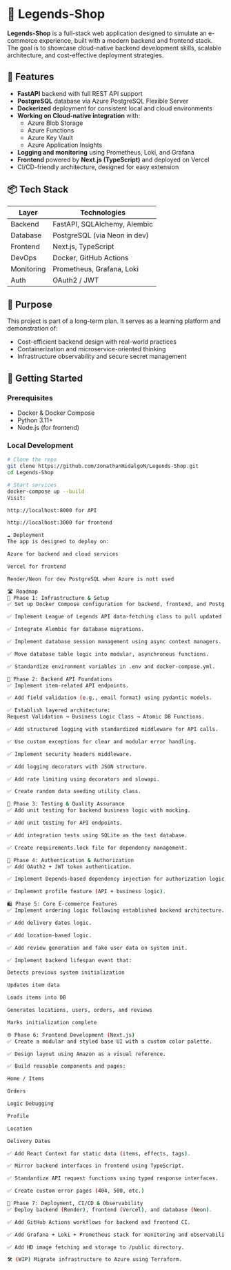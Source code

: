 # 🛒 Legends-Shop

**Legends-Shop** is a full-stack web application designed to simulate an e-commerce experience, built with a modern backend and frontend stack. The goal is to showcase cloud-native backend development skills, scalable architecture, and cost-effective deployment strategies.

## 🚀 Features

- **FastAPI** backend with full REST API support
- **PostgreSQL** database via Azure PostgreSQL Flexible Server
- **Dockerized** deployment for consistent local and cloud environments
- **Working on Cloud-native integration** with:
  - Azure Blob Storage
  - Azure Functions
  - Azure Key Vault
  - Azure Application Insights
- **Logging and monitoring** using Prometheus, Loki, and Grafana
- **Frontend** powered by **Next.js (TypeScript)** and deployed on Vercel
- CI/CD-friendly architecture, designed for easy extension

## 📦 Tech Stack

| Layer     | Technologies |
|-----------|--------------|
| Backend   | FastAPI, SQLAlchemy, Alembic |
| Database  | PostgreSQL (via Neon in dev) |
| Frontend  | Next.js, TypeScript |
| DevOps    | Docker, GitHub Actions |
| Monitoring | Prometheus, Grafana, Loki |
| Auth      | OAuth2 / JWT |  

## 🧠 Purpose

This project is part of a long-term plan. It serves as a learning platform and demonstration of:

- Cost-efficient backend design with real-world practices
- Containerization and microservice-oriented thinking
- Infrastructure observability and secure secret management

## 🐳 Getting Started

### Prerequisites

- Docker & Docker Compose
- Python 3.11+
- Node.js (for frontend)

### Local Development

```bash
# Clone the repo
git clone https://github.com/JonathanHidalgoN/Legends-Shop.git
cd Legends-Shop

# Start services
docker-compose up --build
Visit:

http://localhost:8000 for API

http://localhost:3000 for frontend

☁️ Deployment
The app is designed to deploy on:

Azure for backend and cloud services

Vercel for frontend

Render/Neon for dev PostgreSQL when Azure is nott used

🛣️ Roadmap
🧱 Phase 1: Infrastructure & Setup
✅ Set up Docker Compose configuration for backend, frontend, and PostgreSQL.

✅ Implement League of Legends API data-fetching class to pull updated items.

✅ Integrate Alembic for database migrations.

✅ Implement database session management using async context managers.

✅ Move database table logic into modular, asynchronous functions.

✅ Standardize environment variables in .env and docker-compose.yml.

🔧 Phase 2: Backend API Foundations
✅ Implement item-related API endpoints.

✅ Add field validation (e.g., email format) using pydantic models.

✅ Establish layered architecture:
Request Validation → Business Logic Class → Atomic DB Functions.

✅ Add structured logging with standardized middleware for API calls.

✅ Use custom exceptions for clear and modular error handling.

✅ Implement security headers middleware.

✅ Add logging decorators with JSON structure.

✅ Add rate limiting using decorators and slowapi.

✅ Create random data seeding utility class.

🧪 Phase 3: Testing & Quality Assurance
✅ Add unit testing for backend business logic with mocking.

✅ Add unit testing for API endpoints.

✅ Add integration tests using SQLite as the test database.

✅ Create requirements.lock file for dependency management.

🔐 Phase 4: Authentication & Authorization
✅ Add OAuth2 + JWT token authentication.

✅ Implement Depends-based dependency injection for authorization logic.

✅ Implement profile feature (API + business logic).

🛍️ Phase 5: Core E-commerce Features
✅ Implement ordering logic following established backend architecture.

✅ Add delivery dates logic.

✅ Add location-based logic.

✅ Add review generation and fake user data on system init.

✅ Implement backend lifespan event that:

Detects previous system initialization

Updates item data

Loads items into DB

Generates locations, users, orders, and reviews

Marks initialization complete

🌐 Phase 6: Frontend Development (Next.js)
✅ Create a modular and styled base UI with a custom color palette.

✅ Design layout using Amazon as a visual reference.

✅ Build reusable components and pages:

Home / Items

Orders

Logic Debugging

Profile

Location

Delivery Dates

✅ Add React Context for static data (items, effects, tags).

✅ Mirror backend interfaces in frontend using TypeScript.

✅ Standardize API request functions using typed response interfaces.

✅ Create custom error pages (404, 500, etc.)

🧪 Phase 7: Deployment, CI/CD & Observability
✅ Deploy backend (Render), frontend (Vercel), and database (Neon).

✅ Add GitHub Actions workflows for backend and frontend CI.

✅ Add Grafana + Loki + Prometheus stack for monitoring and observability.

✅ Add HD image fetching and storage to /public directory.

🛠️ (WIP) Migrate infrastructure to Azure using Terraform.

